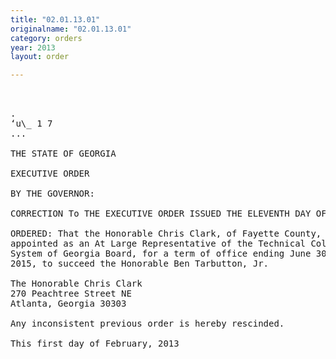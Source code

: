 ```yaml
---
title: "02.01.13.01"
originalname: "02.01.13.01"
category: orders
year: 2013
layout: order

---
```

<pre>
 

. 
‘u\_ 1 7
...

THE STATE OF GEORGIA

EXECUTIVE ORDER

BY THE GOVERNOR:

CORRECTION To THE EXECUTIVE ORDER ISSUED THE ELEVENTH DAY OF JANUARY, 2013

ORDERED: That the Honorable Chris Clark, of Fayette County, Georgia, is
appointed as an At Large Representative of the Technical College
System of Georgia Board, for a term of office ending June 30,
2015, to succeed the Honorable Ben Tarbutton, Jr.

The Honorable Chris Clark
270 Peachtree Street NE
Atlanta, Georgia 30303

Any inconsistent previous order is hereby rescinded.

This first day of February, 2013

 

</pre>
